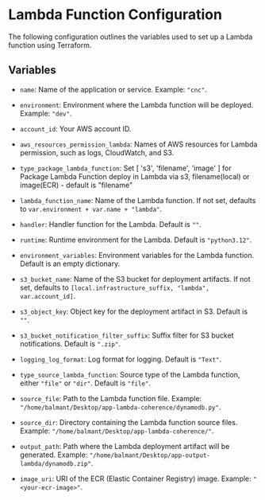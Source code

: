 # Lambda Function Configuration

The following configuration outlines the variables used to set up a Lambda function using Terraform.

## Variables

- `name`: Name of the application or service. Example: `"cnc"`.
- `environment`: Environment where the Lambda function will be deployed. Example: `"dev"`.
- `account_id`: Your AWS account ID.

- `aws_resources_permission_lambda`: Names of AWS resources for Lambda permission, such as logs, CloudWatch, and S3.

- `type_package_lambda_function`: Set [ 's3', 'filename', 'image' ] for Package Lambda Function deploy in Lambda via s3, filename(local) or image(ECR) - default is "filename"

- `lambda_function_name`: Name of the Lambda function. If not set, defaults to `var.environment + var.name + "lambda"`.
- `handler`: Handler function for the Lambda. Default is `""`.
- `runtime`: Runtime environment for the Lambda. Default is `"python3.12"`.

- `environment_variables`: Environment variables for the Lambda function. Default is an empty dictionary.

- `s3_bucket_name`: Name of the S3 bucket for deployment artifacts. If not set, defaults to `[local.infrastructure_suffix, "lambda", var.account_id]`.
- `s3_object_key`: Object key for the deployment artifact in S3. Default is `""`.
- `s3_bucket_notification_filter_suffix`: Suffix filter for S3 bucket notifications. Default is `".zip"`.

- `logging_log_format`: Log format for logging. Default is `"Text"`.

- `type_source_lambda_function`: Source type of the Lambda function, either `"file"` or `"dir"`. Default is `"file"`.

- `source_file`: Path to the Lambda function file. Example: `"/home/balmant/Desktop/app-lambda-coherence/dynamodb.py"`.
- `source_dir`: Directory containing the Lambda function source files. Example: `"/home/balmant/Desktop/app-lambda-coherence/"`.
- `output_path`: Path where the Lambda deployment artifact will be generated. Example: `"/home/balmant/Desktop/app-output-lambda/dynamodb.zip"`.

- `image_uri`: URI of the ECR (Elastic Container Registry) image. Example: `"<your-ecr-image>"`.
